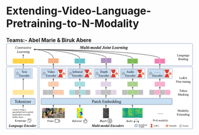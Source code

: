 # Extending-Video-Language-Pretraining-to-N-Modality
**Teams:- **Abel Marie & Biruk Abere****
![ALT_TEXT](https://github.com/Biruk-Abere/Extending-Video-Language-Pretraining-to-N-Modality/blob/main/Screenshot%20from%202025-02-10%2003-47-38.png)
